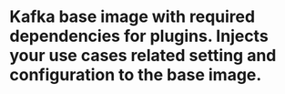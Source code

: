 # Kafka base image with required dependencies for plugins. Injects your use cases related setting and configuration to the base image.